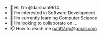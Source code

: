 - 👋 Hi, I’m @darshan9614
- 👀 I’m interested in Software Development
- 🌱 I’m currently learning Computer Science
- 💞️ I’m looking to collaborate on ...
- 📫 How to reach me patil17.dp@gmail.com

<!---
darshan9614/darshan9614 is a ✨ special ✨ repository because its `README.md` (this file) appears on your GitHub profile.
You can click the Preview link to take a look at your changes.
--->
